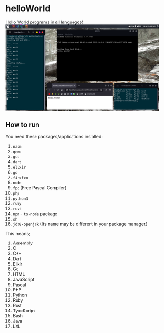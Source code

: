 # helloWorld
Hello World programs in all languages!
<img src="example.png"></img>

## How to run
You need these packages/applications installed:
1. `nasm`
2. `qemu`
3. `gcc`
4. `dart`
5. `elixir`
6. `go`
7. `firefox`
8. `node`
9. `fpc` (Free Pascal Compiler)
10. `php`
11. `python3`
12. `ruby`
13. `rust`
14. `npm` - `ts-node` package
15. `sh`
16. `jdk8-openjdk` (Its name may be different in your package manager.)

This means;
1. Assembly
2. C
3. C++
4. Dart
5. Elixir
6. Go
7. HTML
8. JavaScript
9. Pascal
10. PHP
11. Python
12. Ruby
13. Rust
14. TypeScript
15. Bash
16. Java
17. LXL